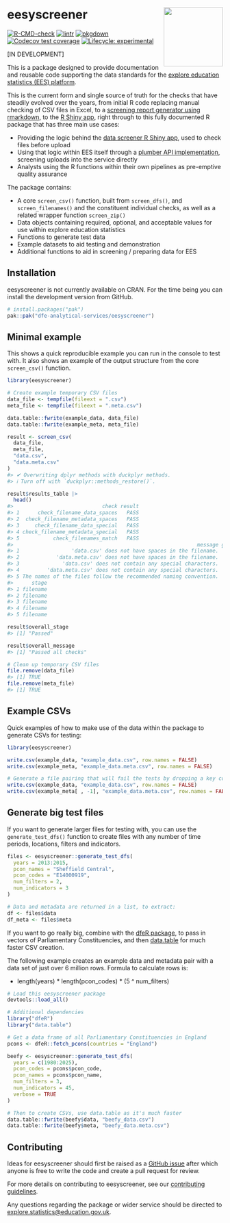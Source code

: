 
<!-- README.md is generated from README.Rmd. Please edit that file -->

# eesyscreener <a href="https://dfe-analytical-services.github.io/eesyscreener/"><img src="" align="right" height="138" /></a>

<!-- badges: start -->

[![R-CMD-check](https://github.com/dfe-analytical-services/eesyscreener/actions/workflows/R-CMD-check.yaml/badge.svg)](https://github.com/dfe-analytical-services/eesyscreener/actions/workflows/R-CMD-check.yaml)
[![lintr](https://github.com/dfe-analytical-services/eesyscreener/actions/workflows/lint.yaml/badge.svg?branch=main)](https://github.com/dfe-analytical-services/eesyscreener/actions/workflows/lint.yaml)
[![pkgdown](https://github.com/dfe-analytical-services/eesyscreener/actions/workflows/pkgdown.yaml/badge.svg)](https://github.com/dfe-analytical-services/eesyscreener/actions/workflows/pkgdown.yaml)
[![Codecov test
coverage](https://codecov.io/gh/dfe-analytical-services/eesyscreener/graph/badge.svg)](https://app.codecov.io/gh/dfe-analytical-services/eesyscreener)
[![Lifecycle:
experimental](https://img.shields.io/badge/lifecycle-experimental-orange.svg)](https://lifecycle.r-lib.org/articles/stages.html#experimental)
<!-- badges: end -->

\[IN DEVELOPMENT\]

This is a package designed to provide documentation and reusable code
supporting the data standards for the [explore education statistics
(EES) platform](https://explore-education-statistics.service.gov.uk/).

This is the current form and single source of truth for the checks that
have steadily evolved over the years, from initial R code replacing
manual checking of CSV files in Excel, to a [screening report generator
using
rmarkdown](https://github.com/dfe-analytical-services/ees-data-screener),
to the [R Shiny
app](https://github.com/dfe-analytical-services/dfe-published-data-qa),
right through to this fully documented R package that has three main use
cases:

- Providing the logic behind the [data screener R Shiny
  app](https://github.com/dfe-analytical-services/dfe-published-data-qa),
  used to check files before upload
- Using that logic within EES itself through a [plumber API
  implementation](https://github.com/dfe-analytical-services/ees-screener-api),
  screening uploads into the service directly
- Analysts using the R functions within their own pipelines as
  pre-emptive quality assurance

The package contains:

- A core `screen_csv()` function, built from `screen_dfs()`, and
  `screen_filenames()` and the constituent individual checks, as well as
  a related wrapper function `screen_zip()`
- Data objects containing required, optional, and acceptable values for
  use within explore education statistics
- Functions to generate test data
- Example datasets to aid testing and demonstration
- Additional functions to aid in screening / preparing data for EES

## Installation

eesyscreener is not currently available on CRAN. For the time being you
can install the development version from GitHub.

``` r
# install.packages("pak")
pak::pak("dfe-analytical-services/eesyscreener")
```

## Minimal example

This shows a quick reproducible example you can run in the console to
test with. It also shows an example of the output structure from the
core `screen_csv()` function.

``` r
library(eesyscreener)

# Create example temporary CSV files
data_file <- tempfile(fileext = ".csv")
meta_file <- tempfile(fileext = ".meta.csv")

data.table::fwrite(example_data, data_file)
data.table::fwrite(example_meta, meta_file)

result <- screen_csv(
  data_file,
  meta_file,
  "data.csv",
  "data.meta.csv"
)
#> ✔ Overwriting dplyr methods with duckplyr methods.
#> ℹ Turn off with `duckplyr::methods_restore()`.

result$results_table |>
  head()
#>                             check result
#> 1      check_filename_data_spaces   PASS
#> 2  check_filename_metadata_spaces   PASS
#> 3     check_filename_data_special   PASS
#> 4 check_filename_metadata_special   PASS
#> 5           check_filenames_match   PASS
#>                                                            message guidance_url
#> 1                 'data.csv' does not have spaces in the filename.           NA
#> 2            'data.meta.csv' does not have spaces in the filename.           NA
#> 3              'data.csv' does not contain any special characters.           NA
#> 4         'data.meta.csv' does not contain any special characters.           NA
#> 5 The names of the files follow the recommended naming convention.           NA
#>      stage
#> 1 filename
#> 2 filename
#> 3 filename
#> 4 filename
#> 5 filename

result$overall_stage
#> [1] "Passed"

result$overall_message
#> [1] "Passed all checks"

# Clean up temporary CSV files
file.remove(data_file)
#> [1] TRUE
file.remove(meta_file)
#> [1] TRUE
```

## Example CSVs

Quick examples of how to make use of the data within the package to
generate CSVs for testing:

``` r
library(eesyscreener)

write.csv(example_data, "example_data.csv", row.names = FALSE)
write.csv(example_meta, "example_data.meta.csv", row.names = FALSE)

# Generate a file pairing that will fail the tests by dropping a key column
write.csv(example_data, "example_data.csv", row.names = FALSE)
write.csv(example_meta[ , -1], "example_data.meta.csv", row.names = FALSE)
```

## Generate big test files

If you want to generate larger files for testing with, you can use the
`generate_test_dfs()` function to create files with any number of time
periods, locations, filters and indicators.

``` r
files <- eesyscreener::generate_test_dfs(
  years = 2013:2015, 
  pcon_names = "Sheffield Central", 
  pcon_codes = "E14000919", 
  num_filters = 2, 
  num_indicators = 3
)

# Data and metadata are returned in a list, to extract:
df <- files$data
df_meta <- files$meta
```

If you want to go really big, combine with the [dfeR
package](https://dfe-analytical-services.github.io/dfeR/), to pass in
vectors of Parliamentary Constituencies, and then
[data.table](https://rdatatable.gitlab.io/data.table/) for much faster
CSV creation.

The following example creates an example data and metadata pair with a
data set of just over 6 million rows. Formula to calculate rows is:

- length(years) \* length(pcon_codes) \* (5 ^ num_filters)

``` r
# Load this eesyscreener package
devtools::load_all()

# Additional dependencies
library("dfeR")
library("data.table")

# Get a data frame of all Parliamentary Constituencies in England
pcons <- dfeR::fetch_pcons(countries = "England")

beefy <- eesyscreener::generate_test_dfs(
  years = c(1980:2025),
  pcon_codes = pcons$pcon_code,
  pcon_names = pcons$pcon_name,
  num_filters = 3,
  num_indicators = 45,
  verbose = TRUE
)

# Then to create CSVs, use data.table as it's much faster
data.table::fwrite(beefy$data, "beefy_data.csv")
data.table::fwrite(beefy$meta, "beefy_data.meta.csv")
```

## Contributing

Ideas for eesyscreener should first be raised as a [GitHub
issue](https://github.com/dfe-analytical-services/eesyscreener/issues/new/choose)
after which anyone is free to write the code and create a pull request
for review.

For more details on contributing to eesyscreener, see our [contributing
guidelines](https://dfe-analytical-services.github.io/eesyscreener/CONTRIBUTING.html).

Any questions regarding the package or wider service should be directed
to <explore.statistics@education.gov.uk>.
